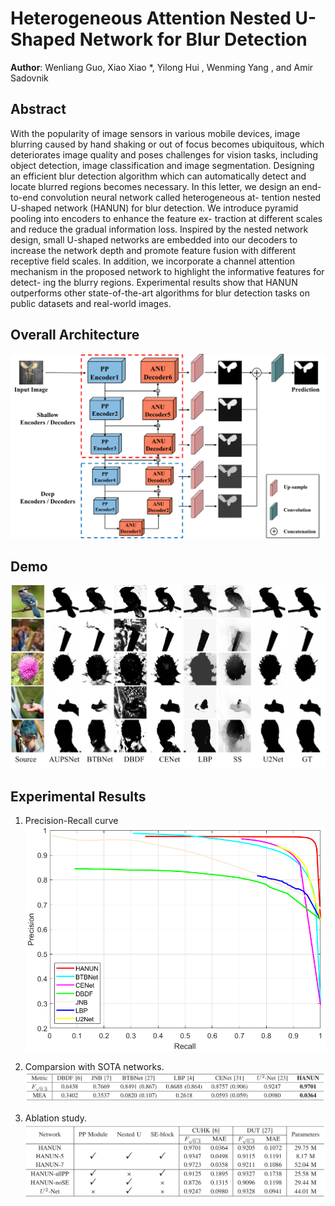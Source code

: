 # Heterogeneous Attention Nested U-Shaped Network for Blur Detection

**Author**: Wenliang Guo, Xiao Xiao *, Yilong Hui , Wenming Yang , and Amir Sadovnik

## Abstract 

With the popularity of image sensors in various mobile devices, image blurring caused by hand shaking or out of focus becomes ubiquitous, which deteriorates image quality and poses challenges for vision tasks, including object detection, image classification and image segmentation. Designing an efficient blur detection algorithm which can automatically detect and locate blurred regions becomes necessary. In this letter, we design an end-to-end convolution neural network called heterogeneous at- tention nested U-shaped network (HANUN) for blur detection. We introduce pyramid pooling into encoders to enhance the feature ex- traction at different scales and reduce the gradual information loss. Inspired by the nested network design, small U-shaped networks are embedded into our decoders to increase the network depth and promote feature fusion with different receptive field scales. In addition, we incorporate a channel attention mechanism in the proposed network to highlight the informative features for detect- ing the blurry regions. Experimental results show that HANUN outperforms other state-of-the-art algorithms for blur detection tasks on public datasets and real-world images.

## Overall Architecture
![](figure/HANUN.png)

## Demo
![](figure/demo.png)

## Experimental Results

1. Precision-Recall curve
![](figure/CUHK_PR_Curve.png)

2. Comparsion with SOTA networks.
![](figure/comparsion.png)

3. Ablation study.
![](figure/ablation.png)
